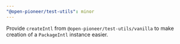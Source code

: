 ```yaml
---
"@open-pioneer/test-utils": minor
---
```


Provide `createIntl` from `@open-pioneer/test-utils/vanilla` to make creation of a `PackageIntl` instance easier.
